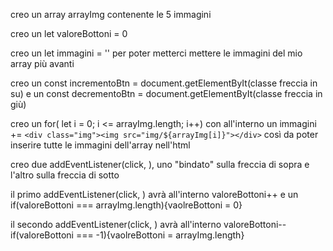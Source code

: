 creo un array arrayImg contenente le 5 immagini

creo un let valoreBottoni = 0 

creo un let immagini = '' per poter metterci mettere le immagini del mio array più avanti

creo un const incrementoBtn = document.getElementByIt(classe freccia in su) e un const decrementoBtn = document.getElementByIt(classe freccia in giù)

creo un for( let i = 0; i <= arrayImg.length; i++) con all'interno un immagini += `<div class="img"><img src="img/${arrayImg[i]}"></div>` così da poter inserire tutte le immagini dell'array nell'html

creo due addEventListener(click, ), uno "bindato" sulla freccia di sopra e l'altro sulla freccia di sotto

il primo addEventListener(click, ) avrà all'interno valoreBottoni++ e un if(valoreBottoni === arrayImg.length){vaolreBottoni = 0}

il secondo addEventListener(click, ) avrà all'interno valoreBottoni-- if(valoreBottoni === -1){vaolreBottoni = arrayImg.length}

